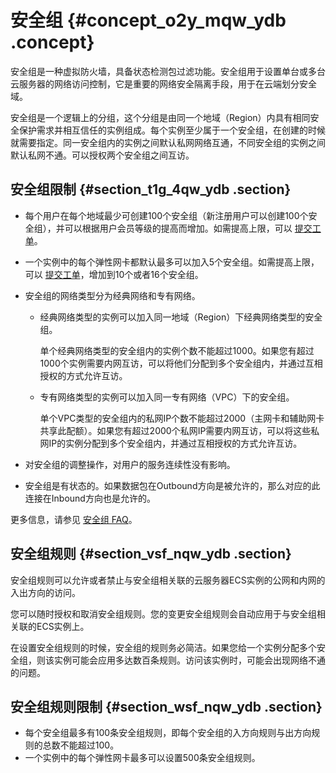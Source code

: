 # 安全组 {#concept_o2y_mqw_ydb .concept}

安全组是一种虚拟防火墙，具备状态检测包过滤功能。安全组用于设置单台或多台云服务器的网络访问控制，它是重要的网络安全隔离手段，用于在云端划分安全域。

安全组是一个逻辑上的分组，这个分组是由同一个地域（Region）内具有相同安全保护需求并相互信任的实例组成。每个实例至少属于一个安全组，在创建的时候就需要指定。同一安全组内的实例之间默认私网网络互通，不同安全组的实例之间默认私网不通。可以授权两个安全组之间互访。

## 安全组限制 {#section_t1g_4qw_ydb .section}

-   每个用户在每个地域最少可创建100个安全组（新注册用户可以创建100个安全组），并可以根据用户会员等级的提高而增加。如需提高上限，可以 [提交工单](https://workorder-intl.console.aliyun.com/console.htm#/ticket/createIndex)。
-   一个实例中的每个弹性网卡都默认最多可以加入5个安全组。如需提高上限，可以 [提交工单](https://workorder-intl.console.aliyun.com/console.htm#/ticket/createIndex)，增加到10个或者16个安全组。
-   安全组的网络类型分为经典网络和专有网络。
    -   经典网络类型的实例可以加入同一地域（Region）下经典网络类型的安全组。

        单个经典网络类型的安全组内的实例个数不能超过1000。如果您有超过1000个实例需要内网互访，可以将他们分配到多个安全组内，并通过互相授权的方式允许互访。

    -   专有网络类型的实例可以加入同一专有网络（VPC）下的安全组。

        单个VPC类型的安全组内的私网IP个数不能超过2000（主网卡和辅助网卡共享此配额）。如果您有超过2000个私网IP需要内网互访，可以将这些私网IP的实例分配到多个安全组内，并通过互相授权的方式允许互访。

-   对安全组的调整操作，对用户的服务连续性没有影响。
-   安全组是有状态的。如果数据包在Outbound方向是被允许的，那么对应的此连接在Inbound方向也是允许的。

更多信息，请参见 [安全组 FAQ](https://help.aliyun.com/knowledge_detail/87018.html)。

## 安全组规则 {#section_vsf_nqw_ydb .section}

安全组规则可以允许或者禁止与安全组相关联的云服务器ECS实例的公网和内网的入出方向的访问。

您可以随时授权和取消安全组规则。您的变更安全组规则会自动应用于与安全组相关联的ECS实例上。

在设置安全组规则的时候，安全组的规则务必简洁。如果您给一个实例分配多个安全组，则该实例可能会应用多达数百条规则。访问该实例时，可能会出现网络不通的问题。

## 安全组规则限制 {#section_wsf_nqw_ydb .section}

-   每个安全组最多有100条安全组规则，即每个安全组的入方向规则与出方向规则的总数不能超过100。
-   一个实例中的每个弹性网卡最多可以设置500条安全组规则。

